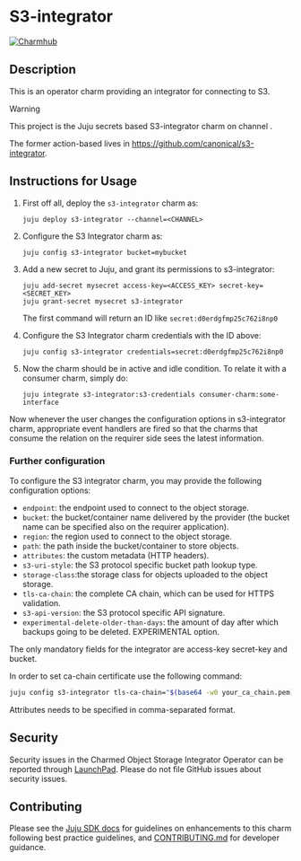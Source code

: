 # S3-integrator

[![Charmhub](https://charmhub.io/s3-integrator/badge.svg)](https://charmhub.io/s3-integrator)

<!-- TODO(docs): Add the proper badge both here and in azure-storage -->
<!-- [![Release](https://github.com/canonical/object-storage-integrators/actions/workflows/release.yaml/badge.svg)](https://github.com/canonical/object-storage-integrators/actions/workflows/release.yaml) -->
<!-- [![Tests](https://github.com/canonical/object-storage-integrators/actions/workflows/ci.yaml/badge.svg)](https://github.com/canonical/object-storage-integrators/actions/workflows/ci.yaml) -->

## Description

This is an operator charm providing an integrator for connecting to S3.

<!-- TODO(release): figure out the channels -->

> [!WARNING]
> This project is the Juju secrets based S3-integrator charm on channel <CHANNEL>.
>
> The former action-based lives in https://github.com/canonical/s3-integrator.

## Instructions for Usage

<!-- TODO(release): figure out the channels -->

1. First off all, deploy the `s3-integrator` charm as:
   ```
   juju deploy s3-integrator --channel=<CHANNEL>
   ```

2. Configure the S3 Integrator charm as:
   ```
   juju config s3-integrator bucket=mybucket
   ```

3. Add a new secret to Juju, and grant its permissions to s3-integrator:
   ```
   juju add-secret mysecret access-key=<ACCESS_KEY> secret-key=<SECRET_KEY>
   juju grant-secret mysecret s3-integrator
   ```
   The first command will return an ID like `secret:d0erdgfmp25c762i8np0`

4. Configure the S3 Integrator charm credentials with the ID above:
   ```
   juju config s3-integrator credentials=secret:d0erdgfmp25c762i8np0
   ```

5. Now the charm should be in active and idle condition. To relate it with a consumer charm, simply do:
   ```
   juju integrate s3-integrator:s3-credentials consumer-charm:some-interface
   ```

Now whenever the user changes the configuration options in s3-integrator charm, appropriate event handlers are fired
so that the charms that consume the relation on the requirer side sees the latest information.

### Further configuration

To configure the S3 integrator charm, you may provide the following configuration options:
  
- `endpoint`: the endpoint used to connect to the object storage.
- `bucket`: the bucket/container name delivered by the provider (the bucket name can be specified also on the requirer application).
- `region`: the region used to connect to the object storage.
- `path`: the path inside the bucket/container to store objects.
- `attributes`: the custom metadata (HTTP headers).
- `s3-uri-style`: the S3 protocol specific bucket path lookup type.
- `storage-class`:the storage class for objects uploaded to the object storage.
- `tls-ca-chain`: the complete CA chain, which can be used for HTTPS validation.
- `s3-api-version`: the S3 protocol specific API signature.
- `experimental-delete-older-than-days`: the amount of day after which backups going to be deleted. EXPERIMENTAL option.


The only mandatory fields for the integrator are access-key secret-key and bucket.

In order to set ca-chain certificate use the following command:
```bash
juju config s3-integrator tls-ca-chain="$(base64 -w0 your_ca_chain.pem)"
```
Attributes needs to be specified in comma-separated format. 

## Security

Security issues in the Charmed Object Storage Integrator Operator can be reported through [LaunchPad](https://wiki.ubuntu.com/DebuggingSecurity#How%20to%20File). Please do not file GitHub issues about security issues.

## Contributing

Please see the [Juju SDK docs](https://juju.is/docs/sdk) for guidelines on enhancements to this charm following best practice guidelines, and [CONTRIBUTING.md](https://github.com/canonical/object-storage-integrators/blob/main/CONTRIBUTING.md) for developer guidance.
